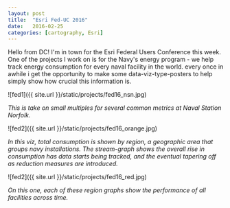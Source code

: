 ```yaml
---
layout: post
title:  "Esri Fed-UC 2016"
date:   2016-02-25
categories: [cartography, Esri]
---
```


Hello from DC! I'm in town for the Esri Federal Users Conference this week. One of the projects I work on is for the Navy's energy program - we help track energy consumption
for every naval facility in the world. every once in awhile i get the opportunity to make some data-viz-type-posters to help simply show how crucial this information is.  

![fed1]({{ site.url }}/static/projects/fed16_nsn.jpg)  

*This is take on small multiples for several common metrics at Naval Station Norfolk.*  


![fed2]({{ site.url }}/static/projects/fed16_orange.jpg)  

*In this viz, total consumption is shown by region, a geographic area that groups navy installations. The stream-graph shows the overall rise in consumption has data starts being tracked, and the eventual tapering off as reduction measures are introduced.*  

![fed2]({{ site.url }}/static/projects/fed16_red.jpg)  

*On this one, each of these region graphs show the performance of all facilities across time.*

